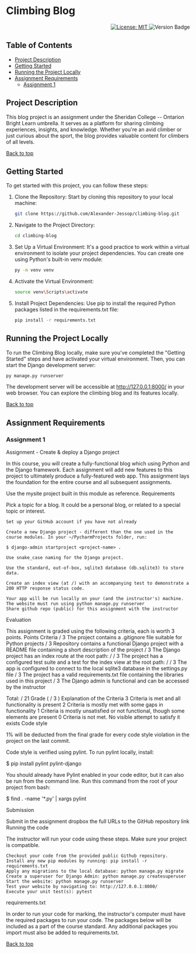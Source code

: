 # Climbing Blog

<div align="right">
<span> 
  <a href="https://opensource.org/licenses/MIT">
    <img src="https://img.shields.io/badge/License-MIT-yellow.svg" alt="License: MIT">
  </a>
</span>
<span>
  <img src="https://img.shields.io/badge/version-1.0.0-blue.svg?cacheSeconds=2592000" alt="Version Badge">
</span>
</div>

## Table of Contents

- [Project Description](#project-description)
- [Getting Started](#getting-started)
- [Running the Project Locally](#running-the-project-locally)
- [Assignment Requirements](#assignment-requirements)
  - [Assignment 1](#assignment-1)

## Project Description

This blog project is an assignment under the Sheridan College -- Ontarion Bright Learn umbrella. It serves as a platform for sharing climbing experiences, insights, and knowledge. Whether you're an avid climber or just curious about the sport, the blog provides valuable content for climbers of all levels. <br>

[Back to top](#table-of-contents)

## Getting Started

To get started with this project, you can follow these steps:

1. Clone the Repository: Start by cloning this repository to your local machine:
   ```bash
   git clone https://github.com/Alexander-Jessop/climbing-blog.git
   ```
2. Navigate to the Project Directory:

   ```bash
   cd climbing-blog
   ```

3. Set Up a Virtual Environment: It's a good practice to work within a virtual environment to isolate your project dependencies. You can create one using Python's built-in venv module:

   ```bash
   py -m venv venv
   ```

4. Activate the Virtual Environment:

   ```bash
   source venv\Scripts\activate
   ```

5. Install Project Dependencies: Use pip to install the required Python packages listed in the requirements.txt file:

   ```bash
   pip install -r requirements.txt
   ```

## Running the Project Locally

To run the Climbing Blog locally, make sure you've completed the "Getting Started" steps and have activated your virtual environment. Then, you can start the Django development server:

```bash
py manage.py runserver
```

The development server will be accessible at http://127.0.0.1:8000/ in your web browser. You can explore the climbing blog and its features locally.

[Back to top](#table-of-contents)

## Assignment Requirements

### Assignment 1

Assignment - Create & deploy a Django project

In this course, you will create a fully-functional blog which using Python and the Django framework. Each assignment will add new features to this project to ultimately produce a fully-featured web app. This assignment lays the foundation for the entire course and all subsequent assignments.

Use the mysite project built in this module as reference.
Requirements

Pick a topic for a blog. It could be a personal blog, or related to a special topic or interest.

    Set up your GitHub account if you have not already

    Create a new Django project - different than the one used in the course modules. In your ~/PycharmProjects folder, run:

    $ django-admin startproject <project-name> .

    Use snake_case naming for the Django project.

    Use the standard, out-of-box, sqlite3 database (db.sqlite3) to store data.

    Create an index view (at /) with an accompanying test to demonstrate a 200 HTTP response status code.

    Your app will be run locally on your (and the instructor's) machine. The website must run using python manage.py runserver
    Share github repo (public) for this assignment with the instructor

Evaluation

This assignment is graded using the following criteria, each is worth 3 points.
Points Criteria
/ 3 The project contains a .gitignore file suitable for Python projects
/ 3 Repository contains a functional Django project with a README file containing a short description of the project
/ 3 The Django project has an index route at the root path: /
/ 3 The project has a configured test suite and a test for the index view at the root path: /
/ 3 The app is configured to connect to the local sqlite3 database in the settings.py file
/ 3 The project has a valid requirements.txt file containing the libraries used in this project
/ 3 The Django admin is functional and can be accessed by the instructor

Total: / 21
Grade ( / 3 ) Explanation of the Criteria
3 Criteria is met and all functionality is present
2 Criteria is mostly met with some gaps in functionality
1 Criteria is mostly unsatisfied or not functional, though some elements are present
0 Criteria is not met. No visible attempt to satisfy it exists
Code style

1% will be deducted from the final grade for every code style violation in the project on the last commit.

Code style is verified using pylint. To run pylint locally, install:

$ pip install pylint pylint-django

You should already have Pylint enabled in your code editor, but it can also be run from the command line. Run this command from the root of your project from bash:

$ find . -name '\*.py' | xargs pylint

Submission

Submit in the assignment dropbox the full URLs to the GitHub repository link
Running the code

The instructor will run your code using these steps. Make sure your project is compatible.

    Checkout your code from the provided public Github repository.
    Install any new pip modules by running: pip install -r requirements.txt
    Apply any migrations to the local database: python manage.py migrate
    Create a superuser for Django Admin: python manage.py createsuperuser
    Start the website: python manage.py runserver
    Test your website by navigating to: http://127.0.0.1:8000/
    Execute your unit test(s): pytest

requirements.txt

In order to run your code for marking, the instructor's computer must have the required packages to run your code. The packages below will be included as a part of the course standard. Any additional packages you import must also be added to requirements.txt.

[Back to top](#table-of-contents)
